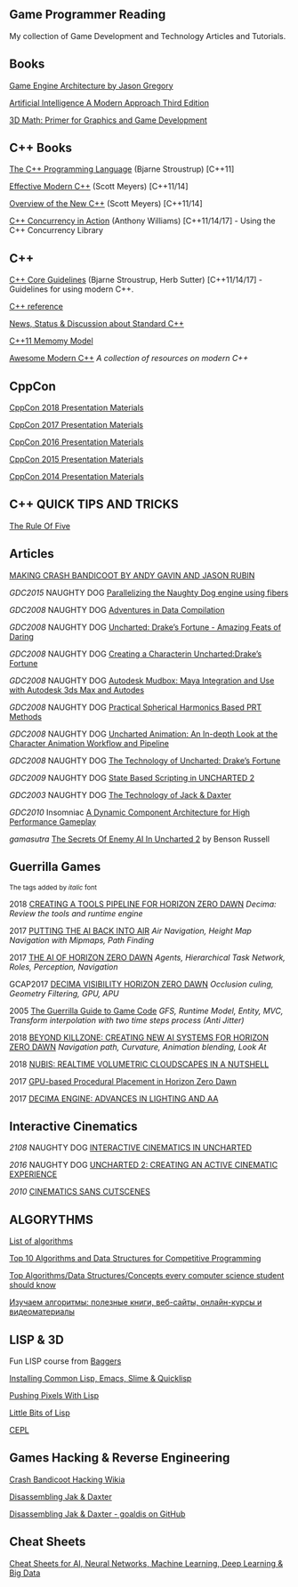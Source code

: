 ## Game Programmer Reading

My collection of Game Development and Technology Articles and Tutorials.

## Books

[Game Engine Architecture by Jason Gregory](https://www.gameenginebook.com)

[Artificial Intelligence A Modern Approach Third Edition](https://www.google.ru/url?sa=t&rct=j&q=&esrc=s&source=web&cd=1&ved=2ahUKEwiuw9bFsL3eAhWyiqYKHYtPAigQFjAAegQICRAC&url=https%3A%2F%2Ffaculty.psau.edu.sa%2Ffiledownload%2Fdoc-7-pdf-a154ffbcec538a4161a406abf62f5b76-original.pdf&usg=AOvVaw0i7pLrlBs9LMW296xeV6b0)

[3D Math: Primer for Graphics and Game Development](https://tfetimes.com/wp-content/uploads/2015/04/F.Dunn-I.Parberry-3D-Math-Primer-for-Graphics-and-Game-Development.pdf)

## C++ Books

[The C++ Programming Language](http://www.amazon.com/dp/0321958322) (Bjarne Stroustrup) [C++11]

[Effective Modern C++](http://www.amazon.com/dp/1491903996) (Scott Meyers) [C++11/14]

[Overview of the New C++](http://www.artima.com/shop/overview_of_the_new_cpp) (Scott Meyers) [C++11/14]

[C++ Concurrency in Action](http://www.cplusplusconcurrencyinaction.com) (Anthony Williams) [C++11/14/17] - Using the C++ Concurrency Library


## C++

[C++ Core Guidelines](https://github.com/isocpp/CppCoreGuidelines) (Bjarne Stroustrup, Herb Sutter) [C++11/14/17] - Guidelines for using modern C++.

[C++ reference](https://en.cppreference.com/w/)

[News, Status & Discussion about Standard C++](https://isocpp.org)

[C++11 Memomy Model](https://people.cs.pitt.edu/~xianeizhang/notes/cpp11_mem.html)

[Awesome Modern C++](https://github.com/rigtorp/awesome-modern-cpp) _A collection of resources on modern C++_

## CppCon

[CppCon 2018 Presentation Materials](https://github.com/CppCon/CppCon2018)

[CppCon 2017 Presentation Materials](https://github.com/CppCon/CppCon2017)

[CppCon 2016 Presentation Materials](https://github.com/CppCon/CppCon2016)

[CppCon 2015 Presentation Materials](https://github.com/CppCon/CppCon2015)

[CppCon 2014 Presentation Materials](https://github.com/CppCon/CppCon2014)


## C++ QUICK TIPS AND TRICKS

[The Rule Of Five](https://cpppatterns.com/patterns/rule-of-five.html)

## Articles

[MAKING CRASH BANDICOOT BY ANDY GAVIN AND JASON RUBIN](https://www.naughtydog.com/blog/making_crash_bandicoot_by_andy_gavin_and_jason_rubin)

_GDC2015_ NAUGHTY DOG [Parallelizing the Naughty Dog
engine using fibers](https://github.com/hww/game_programmer_reading/tree/master/nd/GDC_Parallelizing_The_Naughty_Gyrling_Christian.pdf)

_GDC2008_ NAUGHTY DOG [Adventures in Data Compilation](https://github.com/hww/game_programmer_reading/tree/master/nd/Naughty-Dog-GDC08-Adventures-In-Data-Compilation.pdf)

_GDC2008_ NAUGHTY DOG [
Uncharted: Drake’s Fortune - Amazing Feats of Daring](https://github.com/hww/game_programmer_reading/tree/master/nd/Naughty-Dog-GDC08-Amazing-Feats-of-Daring-Uncharted-Postmortem.pdf)

_GDC2008_ NAUGHTY DOG [Creating a Characterin Uncharted:Drake’s Fortune](https://github.com/hww/game_programmer_reading/tree/master/nd/Naughty-Dog-GDC08-Creating-a-Character-in-Drakes-Fortune.pdf)

_GDC2008_ NAUGHTY DOG [Autodesk Mudbox: Maya Integration and Use with Autodesk 3ds Max and Autodes](https://github.com/hww/game_programmer_reading/tree/master/nd/Naughty-Dog-GDC08-Mudbox.pdf)

_GDC2008_ NAUGHTY DOG [Practical Spherical Harmonics
Based PRT Methods](https://github.com/hww/game_programmer_reading/tree/master/nd/Naughty-Dog-GDC08-Practical-Spherical-Harmonics-Based-PRT-Methods.pdf)

_GDC2008_ NAUGHTY DOG [Uncharted Animation: An In-depth Look at the Character Animation Workflow and Pipeline](https://github.com/hww/game_programmer_reading/tree/master/nd/Naughty-Dog-GDC08-UNCHARTED-Animation-Workflow.pdf)

_GDC2008_ NAUGHTY DOG [The Technology of Uncharted: Drake’s Fortune](https://github.com/hww/game_programmer_reading/tree/master/nd/Naughty-Dog-GDC08-UNCHARTED-Tech.pdf)

_GDC2009_ NAUGHTY DOG [State Based Scripting in UNCHARTED 2](https://github.com/hww/game_programmer_reading/tree/master/nd)

_GDC2003_ NAUGHTY DOG [The Technology of Jack & Daxter](https://github.com/hww/game_programmer_reading/tree/master/nd/Naughty-Dog-GDC03-The-Technology-of-Jak-Daxter.pdf)

_GDC2010_ Insomniac [A Dynamic Component Architecture for High Performance Gameplay](https://github.com/hww/game_programmer_reading/tree/master/insomniac/Terrance_Cohen_DynamicComponentArchitecture.pdf)

_gamasutra_ [The Secrets Of Enemy AI In Uncharted 2](https://www.gamasutra.com/view/feature/134566/the_secrets_of_enemy_ai_in_.php)
 by Benson Russell

## Guerrilla Games

<sup>The tags added by _italic_ font</sup>

2018 [CREATING A TOOLS PIPELINE FOR HORIZON ZERO DAWN](https://d1z4o56rleaq4j.cloudfront.net/downloads/assets/GDC2017_Sumaili_VanDerSteen_CreatingAToolsPipelineForHorizonZeroDawn.pdf?mtime=20170307154856) _Decima: Review the tools and runtime engine_

2017 [PUTTING THE AI BACK INTO AIR](https://www.guerrilla-games.com/read/putting-the-ai-back-into-air) _Air Navigation, Height Map Navigation with Mipmaps, Path Finding_

2017 [THE AI OF HORIZON ZERO DAWN](https://d1z4o56rleaq4j.cloudfront.net/downloads/assets/The-AI-of-Horizon-Zero-Dawn.pdf?mtime=20171123123153) _Agents, Hierarchical Task Network, Roles, Perception, Navigation_

GCAP2017 [DECIMA VISIBILITY HORIZON ZERO DAWN](https://d1z4o56rleaq4j.cloudfront.net/downloads/assets/GCAP2017_DecimaVisibility.pdf?mtime=20171120133325) _Occlusion culing, Geometry Filtering, GPU, APU_

2005 [The Guerrilla Guide to Game Code](https://d1z4o56rleaq4j.cloudfront.net/downloads/assets/Rouwe05_GuerrillaGuideToGameCode.pdf?mtime=20160418102916) _GFS, Runtime Model, Entity, MVC, Transform interpolation with two time steps process (Anti Jitter)_

2018 [BEYOND KILLZONE: CREATING NEW AI SYSTEMS FOR HORIZON ZERO DAWN](https://www.guerrilla-games.com/read/beyond-killzone-creating-new-ai-systems-for-horizon-zero-dawn) _Navigation path, Curvature, Animation blending, Look At_

2018 [NUBIS: REALTIME VOLUMETRIC CLOUDSCAPES IN A NUTSHELL](https://www.guerrilla-games.com/read/nubis-realtime-volumetric-cloudscapes-in-a-nutshell)

2017 [GPU-based Procedural Placement in Horizon Zero Dawn](https://d1z4o56rleaq4j.cloudfront.net/downloads/assets/GDC2017_VanMuijden_GPUBasedProceduralPlacementInHorizonZeroDawn.pdf?mtime=20170307153432)

2017 [DECIMA ENGINE: ADVANCES IN LIGHTING AND AA](https://www.guerrilla-games.com/read/decima-engine-advances-in-lighting-and-aa)

##  Interactive Cinematics

_2108_ NAUGHTY DOG [INTERACTIVE CINEMATICS IN UNCHARTED](http://www.gameanim.com/2018/03/09/interactive-cinematics-in-uncharted-4/)

_2016_ NAUGHTY DOG [UNCHARTED 2: CREATING AN ACTIVE CINEMATIC EXPERIENCE](http://www.gameanim.com/2016/05/10/uncharted-2-creating-active-cinematic-experience/)

_2010_ [CINEMATICS SANS CUTSCENES](http://www.gameanim.com/2010/04/23/cinematics-sans-cutscenes/) 


## ALGORYTHMS

[List of algorithms](https://en.wikipedia.org/wiki/List_of_algorithms)

[Top 10 Algorithms and Data Structures for Competitive Programming](https://www.geeksforgeeks.org/top-algorithms-and-data-structures-for-competitive-programming/)

[Top Algorithms/Data Structures/Concepts every computer science student should know](https://medium.com/@codingfreak/top-algorithms-data-structures-concepts-every-computer-science-student-should-know-e0549c67b4ac)

[Изучаем алгоритмы: полезные книги, веб-сайты, онлайн-курсы и видеоматериалы](https://proglib.io/p/awesome-algorithms/)


## LISP & 3D

Fun LISP course from [Baggers](https://github.com/cbaggers)

[Installing Common Lisp, Emacs, Slime & Quicklisp](https://www.youtube.com/playlist?list=PL2VAYZE_4wRIoHsU5cEBIxCYcbHzy4Ypj)

[Pushing Pixels With Lisp](https://www.youtube.com/playlist?list=PL2VAYZE_4wRITJBv6saaKouj4sWSG1FcS)

[Little Bits of Lisp](https://www.youtube.com/playlist?list=PL2VAYZE_4wRJi_vgpjsH75kMhN4KsuzR_)

[CEPL](https://www.youtube.com/playlist?list=PL2VAYZE_4wRKKr5pJzfYD1w4tKCXARs5y)

## Games Hacking & Reverse Engineering

[Crash Bandicoot Hacking Wikia](http://crash-hacking.wikia.com/wiki/Crash_Bandicoot_Hacking_Wikia)

[Disassembling Jak & Daxter](https://github.com/rmitton/goaldis)

[Disassembling Jak & Daxter - goaldis on GitHub](https://github.com/rmitton/goaldis)

## Cheat Sheets

[Cheat Sheets for AI, Neural Networks, Machine Learning, Deep Learning & Big Data](https://becominghuman.ai/cheat-sheets-for-ai-neural-networks-machine-learning-deep-learning-big-data-678c51b4b463)

